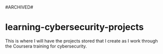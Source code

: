 #ARCHIVED#
# learning-cybersecurity-projects
This is where I will have the projects stored that I create as I work through the Coursera training for cybersecurity.
